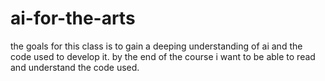 # ai-for-the-arts
the goals for this class is to gain a deeping understanding of ai and the code used to develop it. by the end of the course i want to be able to read and understand the code used.
